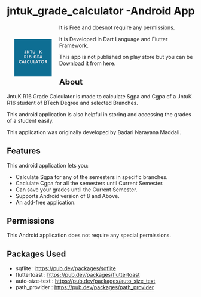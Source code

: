 # jntuk_grade_calculator -Android App

<img src = "android/app/src/main/res/mipmap-hdpi/ic_launcher.png" width = 100 height = 100 hspace=20 vspace=40 align = "left"/>

It is Free and doesnot require any permissions.

It is Developed in Dart Language and Flutter Framework.


 <p align = "left"> This app is not published on play store but you can be <a href = "https://www.google.com/urlq=https://drive.google.com/file/d/1MWtU4xYmJ6egpj1zU4L4D0aSi7fpRMel/view?usp%3Ddrivesdk&sa=D&source=hangouts&ust=1591513891250000&usg=AFQjCNHWoqgxz2zvu6A1SquKx9p3bWMB2g">
  Download</a>
   it from here. 
</p>


## About

JntuK R16 Grade Calculator is made to calculate Sgpa and Cgpa of a JntuK R16 student of BTech Degree and selected Branches.

This android application is also helpful in storing and accessing the grades of a student easily.

This application was originally developed by Badari Narayana Maddali.

## Features

This android application lets you:

- Calculate Sgpa for any of the semesters in specific branches.
- Caclulate Cgpa for all the semesters until Current Semester.
- Can save your grades until the Current Semester.
- Supports Android version of 8 and Above.
- An add-free application.


## Permissions

This Android application does not require any special permissions.

## Packages Used

- sqflite : https://pub.dev/packages/sqflite
- fluttertoast : https://pub.dev/packages/fluttertoast
- auto-size-text : https://pub.dev/packages/auto_size_text
- path_provider : https://pub.dev/packages/path_provider
